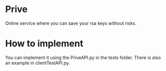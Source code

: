 # Prive
Online service where you can save your rsa keys without risks.

# How to implement
You can implement it using the PriveAPI.py in the tests folder. There is also an example in clientTestAPI.py.

